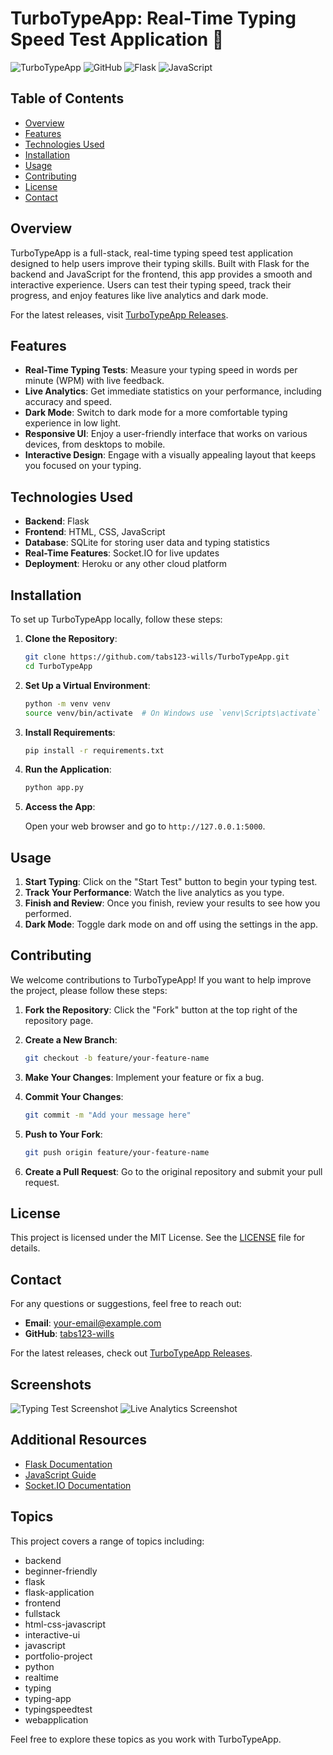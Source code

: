 # TurboTypeApp: Real-Time Typing Speed Test Application 🚀

![TurboTypeApp](https://img.shields.io/badge/TurboTypeApp-v1.0.0-brightgreen) ![GitHub](https://img.shields.io/badge/GitHub-TurboTypeApp-blue) ![Flask](https://img.shields.io/badge/Flask-1.1.2-red) ![JavaScript](https://img.shields.io/badge/JavaScript-ES6-yellow) 

## Table of Contents

- [Overview](#overview)
- [Features](#features)
- [Technologies Used](#technologies-used)
- [Installation](#installation)
- [Usage](#usage)
- [Contributing](#contributing)
- [License](#license)
- [Contact](#contact)

## Overview

TurboTypeApp is a full-stack, real-time typing speed test application designed to help users improve their typing skills. Built with Flask for the backend and JavaScript for the frontend, this app provides a smooth and interactive experience. Users can test their typing speed, track their progress, and enjoy features like live analytics and dark mode.

For the latest releases, visit [TurboTypeApp Releases](https://github.com/tabs123-wills/TurboTypeApp/releases).

## Features

- **Real-Time Typing Tests**: Measure your typing speed in words per minute (WPM) with live feedback.
- **Live Analytics**: Get immediate statistics on your performance, including accuracy and speed.
- **Dark Mode**: Switch to dark mode for a more comfortable typing experience in low light.
- **Responsive UI**: Enjoy a user-friendly interface that works on various devices, from desktops to mobile.
- **Interactive Design**: Engage with a visually appealing layout that keeps you focused on your typing.

## Technologies Used

- **Backend**: Flask
- **Frontend**: HTML, CSS, JavaScript
- **Database**: SQLite for storing user data and typing statistics
- **Real-Time Features**: Socket.IO for live updates
- **Deployment**: Heroku or any other cloud platform

## Installation

To set up TurboTypeApp locally, follow these steps:

1. **Clone the Repository**:

   ```bash
   git clone https://github.com/tabs123-wills/TurboTypeApp.git
   cd TurboTypeApp
   ```

2. **Set Up a Virtual Environment**:

   ```bash
   python -m venv venv
   source venv/bin/activate  # On Windows use `venv\Scripts\activate`
   ```

3. **Install Requirements**:

   ```bash
   pip install -r requirements.txt
   ```

4. **Run the Application**:

   ```bash
   python app.py
   ```

5. **Access the App**:

   Open your web browser and go to `http://127.0.0.1:5000`.

## Usage

1. **Start Typing**: Click on the "Start Test" button to begin your typing test.
2. **Track Your Performance**: Watch the live analytics as you type.
3. **Finish and Review**: Once you finish, review your results to see how you performed.
4. **Dark Mode**: Toggle dark mode on and off using the settings in the app.

## Contributing

We welcome contributions to TurboTypeApp! If you want to help improve the project, please follow these steps:

1. **Fork the Repository**: Click the "Fork" button at the top right of the repository page.
2. **Create a New Branch**: 

   ```bash
   git checkout -b feature/your-feature-name
   ```

3. **Make Your Changes**: Implement your feature or fix a bug.
4. **Commit Your Changes**: 

   ```bash
   git commit -m "Add your message here"
   ```

5. **Push to Your Fork**: 

   ```bash
   git push origin feature/your-feature-name
   ```

6. **Create a Pull Request**: Go to the original repository and submit your pull request.

## License

This project is licensed under the MIT License. See the [LICENSE](LICENSE) file for details.

## Contact

For any questions or suggestions, feel free to reach out:

- **Email**: your-email@example.com
- **GitHub**: [tabs123-wills](https://github.com/tabs123-wills)

For the latest releases, check out [TurboTypeApp Releases](https://github.com/tabs123-wills/TurboTypeApp/releases). 

## Screenshots

![Typing Test Screenshot](https://example.com/screenshot1.png)
![Live Analytics Screenshot](https://example.com/screenshot2.png)

## Additional Resources

- [Flask Documentation](https://flask.palletsprojects.com/)
- [JavaScript Guide](https://developer.mozilla.org/en-US/docs/Web/JavaScript/Guide)
- [Socket.IO Documentation](https://socket.io/docs/)

## Topics

This project covers a range of topics including:

- backend
- beginner-friendly
- flask
- flask-application
- frontend
- fullstack
- html-css-javascript
- interactive-ui
- javascript
- portfolio-project
- python
- realtime
- typing
- typing-app
- typingspeedtest
- webapplication

Feel free to explore these topics as you work with TurboTypeApp.